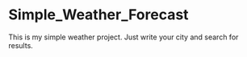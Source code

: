 # Simple_Weather_Forecast
This is my simple weather project. Just write your city and search for results.
